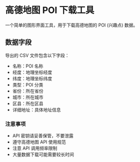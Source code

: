 # 高德地图 POI 下载工具

一个简单的图形界面工具，用于下载高德地图的 POI (兴趣点) 数据。

## 数据字段

导出的 CSV 文件包含以下字段：
- 名称：POI 名称
- 经度：地理坐标经度
- 纬度：地理坐标纬度
- 类型：POI 分类
- 省份：所在省份
- 城市：所在城市
- 区县：所在区县
- 详细地址：具体地址信息

### 注意事项

- API 密钥请妥善保管，不要泄露
- 遵守高德地图 API 使用规范
- 注意 API 调用频率限制
- 大量数据下载可能需要较长时间
